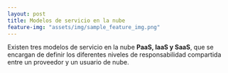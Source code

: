 ```yaml
---
layout: post
title: Modelos de servicio en la nube
feature-img: "assets/img/sample_feature_img.png"
---
```

Existen tres modelos de servicio en la nube **PaaS, IaaS y SaaS**, que se encargan de definir los diferentes niveles de responsabilidad compartida entre un proveedor y un usuario de nube.
